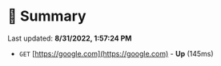 # 📖 Summary
Last updated: **8/31/2022, 1:57:24 PM**

- `GET` [https://google.com](https://google.com) - **Up** (145ms)
